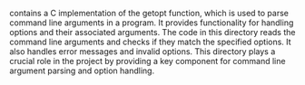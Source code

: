 contains a C implementation of the getopt function, which is used to parse command line arguments in a program. It provides functionality for handling options and their associated arguments. The code in this directory reads the command line arguments and checks if they match the specified options. It also handles error messages and invalid options. This directory plays a crucial role in the project by providing a key component for command line argument parsing and option handling.